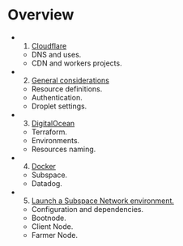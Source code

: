 # Overview

- 1. [Cloudflare](./1_Cloudflare/README.md)

  - DNS and uses.
  - CDN and workers projects.

- 2. [General considerations](./2_General/README.md)

  - Resource definitions.
  - Authentication.
  - Droplet settings.

- 3. [DigitalOcean](./3_DigitalOcean/README.md)

  - Terraform.
  - Environments.
  - Resources naming.

- 4. [Docker](./4_Docker/README.md)

  - Subspace.
  - Datadog.

- 5. [Launch a Subspace Network environment.](./5_SubspaceNetwork/README.md)
  - Configuration and dependencies.
  - Bootnode.
  - Client Node.
  - Farmer Node.
